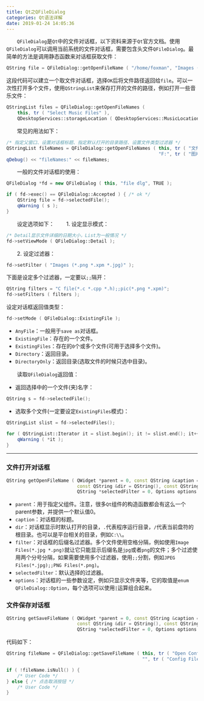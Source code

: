 ```yaml
---
title: Qt之QFileDialog
categories: Qt语法详解
date: 2019-01-24 14:05:36
---
```

&emsp;&emsp;`QFileDialog`是`Qt`中的文件对话框，以下资料来源于`Qt`官方文档。使用`QFileDialog`可以调用当前系统的文件对话框，需要包含头文件`QFileDialog`。最简单的方法是调用静态函数来对话框获取文件：<!--more-->

``` cpp
QString file = QFileDialog::getOpenFileName ( "/home/foxman", "Images (*.png *.xpm *.jpg)", this );
```

这段代码可以建立一个取文件对话框，选择`OK`后将文件路径返回给`file`。可以一次性打开多个文件，使用`QStringList`来保存打开的文件的路径，例如打开一些音乐文件：

``` cpp
QStringList files = QFileDialog::getOpenFileNames (
    this, tr ( "Select Music Files" ),
    QDesktopServices::storageLocation ( QDesktopServices::MusicLocation ) );
```

&emsp;&emsp;常见的用法如下：

``` cpp
/* 指定父窗口、设置对话框标题、指定默认打开的目录路径、设置文件类型过滤器 */
QStringList fileNames = QFileDialog::getOpenFileNames ( this, tr ( "文件对话框" ), \
                                                        "F:", tr ( "图片文件(*png *jpg)" ) );
qDebug() << "fileNames:" << fileNames;
```

&emsp;&emsp;一般的文件对话框的使用：

``` cpp
QFileDialog *fd = new QFileDialog ( this, "file dlg", TRUE );

if ( fd->exec() == QFileDialog::Accepted ) { /* ok */
    QString file = fd->selectedFile();
    qWarning ( s );
}
```

&emsp;&emsp;设定选项如下：
&emsp;&emsp;1. 设定显示模式：

``` cpp
/* Detail显示文件详细的日期大小，List为一般情况 */
fd->setViewMode ( QFileDialog::Detail );
```

&emsp;&emsp;2. 设定过滤器：

``` cpp
fd->setFilter ( "Images (*.png *.xpm *.jpg)" );
```

下面是设定多个过滤器，一定要以`;;`隔开：

``` cpp
QString filters = "C file(*.c *.cpp *.h);;pic(*.png *.xpm)";
fd->setFilters ( filters );
```

设定对话框返回值类型：

``` cpp
fd->setMode ( QFileDialog::ExistingFile );
```

- `AnyFile`：一般用于`save as`对话框。
- `ExistingFile`：存在的一个文件。
- `ExistingFiles`：存在的`0`个或多个文件(可用于选择多个文件)。
- `Directory`：返回目录。
- `DirectoryOnly`：返回目录(选取文件的时候只选中目录)。

&emsp;&emsp;读取`QFileDialog`返回值：

- 返回选择中的一个文件(夹)名字：

``` cpp
QString s = fd->selectedFile();
```

- 选取多个文件(一定要设定`ExistingFiles`模式)：

``` cpp
QStringList slist = fd->selectedFiles();

for ( QStringList::Iterator it = slist.begin(); it != slist.end(); it++ ) {
    qWarning ( *it );
}
```


---

### 文件打开对话框

``` cpp
QString getOpenFileName ( QWidget *parent = 0, const QString &caption = QString(), \
                          const QString &dir = QString(), const QString &filter = QString(), \
                          QString *selectedFilter = 0, Options options = 0 );
```

- `parent`：用于指定父组件。注意，很多`Qt`组件的构造函数都会有这么一个parent参数，并提供一个默认值0。
- `caption`：对话框的标题。
- `dir`：对话框显示时默认打开的目录，`.`代表程序运行目录，`/`代表当前盘符的根目录。也可以是平台相关的目录，例如`C:\\`。
- `filter`：对话框的后缀名过滤器。多个文件使用空格分隔，例如使用`Image Files(*.jpg *.png)`就让它只能显示后缀名是`jpg`或者`png`的文件；多个过滤使用两个分号分隔，如果需要使用多个过滤器，使用`;;`分割，例如`JPEG Files(*.jpg);;PNG Files(*.png)`。
- `selectedFilter`：默认选择的过滤器。
- `options`：对话框的一些参数设定，例如只显示文件夹等，它的取值是`enum QFileDialog::Option`，每个选项可以使用`|`运算组合起来。

### 文件保存对话框

``` cpp
QString getSaveFileName ( QWidget *parent = 0, const QString &caption = QString(), \
                          const QString &dir = QString(), const QString &filter = QString(), \
                          QString *selectedFilter = 0, Options options = 0 );
```

代码如下：

``` cpp
QString fileName = QFileDialog::getSaveFileName ( this, tr ( "Open Config" ), \
                                                  "", tr ( "Config Files (*.ifg)" ) );

if ( !fileName.isNull() ) {
    /* User Code */
} else { /* 点击取消按钮 */
    /* User Code */
}
```